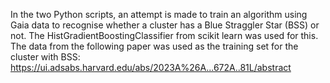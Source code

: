 In the two Python scripts, an attempt is made to train an algorithm using Gaia data to recognise whether a cluster has a Blue Straggler Star (BSS) or not. The HistGradientBoostingClassifier from scikit learn was used for this. 
The data from the following paper was used as the training set for the cluster with BSS:
https://ui.adsabs.harvard.edu/abs/2023A%26A...672A..81L/abstract
